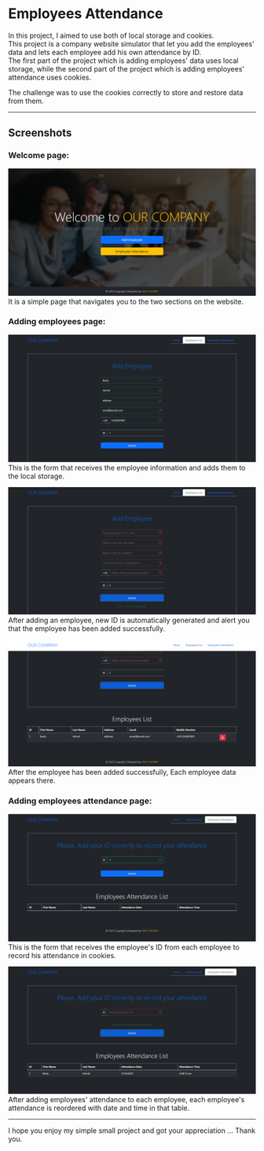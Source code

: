 # Employees Attendance
  
In this project, I aimed to use both of local storage and cookies.  
This project is a company website simulator that let you add the employees' data and lets each employee add his own attendance by ID.  
The first part of the project which is adding employees' data uses local storage, while the second part of the project which is adding employees' attendance uses cookies.  
  
The challenge was to use the cookies correctly to store and restore data from them.

---
## Screenshots

### Welcome page:
   
![!welcome](/screenshots/home-page.png)  
It is a simple page that navigates you to the two sections on the website.
  
### Adding employees page:
  
![!add-employee-form](/screenshots/add-employee.png)  
This is the form that receives the employee information and adds them to the local storage.

![!after-add-employee](/screenshots/after-adding.png)  
After adding an employee, new ID is automatically generated and alert you that the employee has been added successfully.
  
![!added-employee](/screenshots/added-employee.png)  
After the employee has been added successfully, Each employee data appears there.
  
  
### Adding employees attendance page:
  
![!attendance-form](/screenshots/attendance-form.png)
This is the form that receives the employee's ID from each employee to record his attendance in cookies.
  
![!added-attendance](/screenshots/added-attendance.png)
After adding employees' attendance to each employee, each employee's attendance is reordered with date and time in that table.
  
  
---
  
I hope you enjoy my simple small project and got your appreciation ... Thank you.